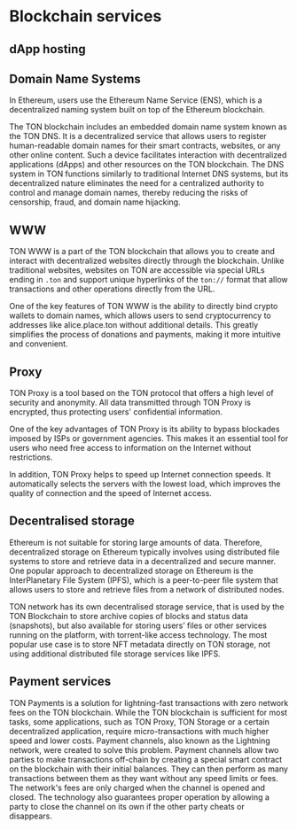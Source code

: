 # Blockchain services

## dApp hosting

## Domain Name Systems

In Ethereum, users use the Ethereum Name Service (ENS), which is a decentralized naming system built on top of the Ethereum blockchain.

The TON blockchain includes an embedded domain name system known as the TON DNS. It is a decentralized service that allows users to register human-readable domain names for their smart contracts, websites, or any other online content. Such a device facilitates interaction with decentralized applications (dApps) and other resources on the TON blockchain. The DNS system in TON functions similarly to traditional Internet DNS systems, but its decentralized nature eliminates the need for a centralized authority to control and manage domain names, thereby reducing the risks of censorship, fraud, and domain name hijacking.

## WWW

TON WWW is a part of the TON blockchain that allows you to create and interact with decentralized websites directly through the blockchain. Unlike traditional websites, websites on TON are accessible via special URLs ending in `.ton` and support unique hyperlinks of the `ton://` format that allow transactions and other operations directly from the URL.

One of the key features of TON WWW is the ability to directly bind crypto wallets to domain names, which allows users to send cryptocurrency to addresses like alice.place.ton without additional details. This greatly simplifies the process of donations and payments, making it more intuitive and convenient.

## Proxy

TON Proxy is a tool based on the TON protocol that offers a high level of security and anonymity. All data transmitted through TON Proxy is encrypted, thus protecting users' confidential information.

One of the key advantages of TON Proxy is its ability to bypass blockades imposed by ISPs or government agencies. This makes it an essential tool for users who need free access to information on the Internet without restrictions.

In addition, TON Proxy helps to speed up Internet connection speeds. It automatically selects the servers with the lowest load, which improves the quality of connection and the speed of Internet access. 

## Decentralised storage

Ethereum is not suitable for storing large amounts of data. Therefore, decentralized storage on Ethereum typically involves using distributed file systems to store and retrieve data in a decentralized and secure manner. One popular approach to decentralized storage on Ethereum is the  InterPlanetary File System (IPFS), which is a peer-to-peer file system that allows users to store and retrieve files from a network of distributed nodes.

TON network has its own decentralised storage service, that is used by the TON Blockchain to store archive copies of blocks and status data (snapshots), but also available for storing users’ files or other services running on the platform, with torrent-like access technology. The most popular use case is to store NFT metadata directly on TON storage, not using additional distributed file storage services like IPFS.

## Payment services

TON Payments is a solution for lightning-fast transactions with zero network fees on the TON blockchain. While the TON blockchain is sufficient for most tasks, some applications, such as TON Proxy, TON Storage or a certain decentralized application, require micro-transactions with much higher speed and lower costs. Payment channels, also known as the Lightning network, were created to solve this problem. Payment channels allow two parties to make transactions off-chain by creating a special smart contract on the blockchain with their initial balances. They can then perform as many transactions between them as they want without any speed limits or fees. The network's fees are only charged when the channel is opened and closed. The technology also guarantees proper operation by allowing a party to close the channel on its own if the other party cheats or disappears.

